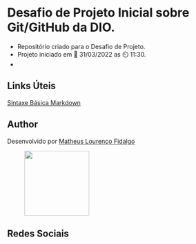 # Desafio de Projeto Inicial sobre Git/GitHub da DIO.
- Repositório criado para o Desafio de Projeto.
- Projeto iniciado em 📆 31/03/2022 as ⏲️ 11:30.
- 

## Links Úteis
[Sintaxe Básica Markdown](https://www.markdownguide.org/basic-syntax/)

## Author
Desenvolvido por [Matheus Lourenço Fidalgo](https://github.com/MatheusFidalgo)

<figure>
    <img src="https://avatars.githubusercontent.com/u/67283766?v=4" width="150" height="150">
</figure>

## Redes Sociais
